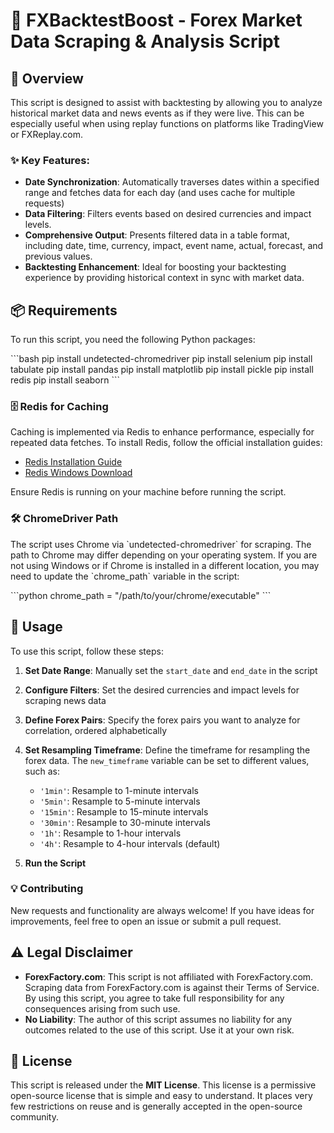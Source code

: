 
# 🚀 FXBacktestBoost - Forex Market Data Scraping & Analysis Script

## 📝 Overview

This script is designed to assist with backtesting by allowing you to analyze historical market data and news events as if they were live.
This can be especially useful when using replay functions on platforms like TradingView or FXReplay.com.

### ✨ Key Features:
- **Date Synchronization**: Automatically traverses dates within a specified range and fetches data for each day (and uses cache for multiple requests)
- **Data Filtering**: Filters events based on desired currencies and impact levels.
- **Comprehensive Output**: Presents filtered data in a table format, including date, time, currency, impact, event name, actual, forecast, and previous values.
- **Backtesting Enhancement**: Ideal for boosting your backtesting experience by providing historical context in sync with market data.

## 📦 Requirements

To run this script, you need the following Python packages:

\`\`\`bash
pip install undetected-chromedriver
pip install selenium
pip install tabulate
pip install pandas
pip install matplotlib
pip install pickle
pip install redis
pip install seaborn
\`\`\`

### 🗄️ Redis for Caching

Caching is implemented via Redis to enhance performance, especially for repeated data fetches.
To install Redis, follow the official installation guides:

- [Redis Installation Guide](https://redis.io/docs/latest/operate/oss_and_stack/install/install-redis/)
- [Redis Windows Download](https://github.com/microsoftarchive/redis/releases)

Ensure Redis is running on your machine before running the script.

### 🛠️ ChromeDriver Path

The script uses Chrome via \`undetected-chromedriver\` for scraping. The path to Chrome may differ depending on your operating system. If you are not using Windows or if Chrome is installed in a different location, you may need to update the \`chrome_path\` variable in the script:

\`\`\`python
chrome_path = "/path/to/your/chrome/executable"
\`\`\`

## 🚀 Usage

To use this script, follow these steps:

1. **Set Date Range**: Manually set the `start_date` and `end_date` in the script
2. **Configure Filters**: Set the desired currencies and impact levels for scraping news data
3. **Define Forex Pairs**: Specify the forex pairs you want to analyze for correlation, ordered alphabetically
4. **Set Resampling Timeframe**: Define the timeframe for resampling the forex data. The `new_timeframe` variable can be set to different values, such as:
   
   - `'1min'`: Resample to 1-minute intervals
   - `'5min'`: Resample to 5-minute intervals
   - `'15min'`: Resample to 15-minute intervals
   - `'30min'`: Resample to 30-minute intervals
   - `'1h'`: Resample to 1-hour intervals
   - `'4h'`: Resample to 4-hour intervals (default)

5. **Run the Script**

### 💡 Contributing

New requests and functionality are always welcome! If you have ideas for improvements, feel free to open an issue or submit a pull request.

## ⚠️ Legal Disclaimer

- **ForexFactory.com**: This script is not affiliated with ForexFactory.com. Scraping data from ForexFactory.com is against their Terms of Service. By using this script, you agree to take full responsibility for any consequences arising from such use.
- **No Liability**: The author of this script assumes no liability for any outcomes related to the use of this script. Use it at your own risk.

## 📄 License

This script is released under the **MIT License**. This license is a permissive open-source license that is simple and easy to understand. It places very few restrictions on reuse and is generally accepted in the open-source community.